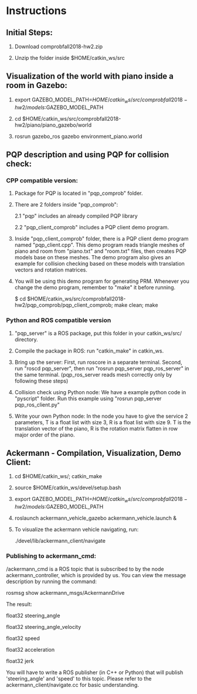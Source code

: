 # Instructions

## Initial Steps:

1. Download comprobfall2018-hw2.zip 

2. Unzip the folder inside $HOME/catkin_ws/src


## Visualization of the world with piano inside a room in Gazebo:

1. export GAZEBO_MODEL_PATH=$HOME/catkin_ws/src/comprobfall2018-hw2/models:$GAZEBO_MODEL_PATH

2. cd $HOME/catkin_ws/src/comprobfall2018-hw2/piano/piano_gazebo/world

3. rosrun gazebo_ros gazebo environment_piano.world



## PQP description and using PQP for collision check:

### CPP compatible version:

1. Package for PQP is located in "pqp_comprob" folder. 

2. There are 2 folders inside "pqp_comprob": 

   2.1 "pqp" includes an already compiled PQP library

   2.2 "pqp_client_comprob" includes a PQP client demo program.

3. Inside "pqp_client_comprob" folder, there is a PQP client demo program named "pqp_client.cpp". 
This demo program reads triangle meshes of piano and room from "piano.txt" and "room.txt" files, 
then creates PQP models base on these meshes. 
The demo program also gives an example for collision checking based on these models with translation vectors and 
rotation matrices.

4. You will be using this demo program for generating PRM. Whenever you change the demo program, 
remember to "make" it before running.
   
   $ cd $HOME/catkin_ws/src/comprobfall2018-hw2/pqp_comprob/pqp_client_comprob; make clean; make

### Python and ROS compatible version

1. "pqp_server" is a ROS package, put this folder in your catkin_ws/src/ directory.

2. Compile the package in ROS: run "catkin_make" in catkin_ws.

3. Bring up the server: First, run roscore in a separate terminal. Second, run "roscd pqp_server", then run "rosrun pqp_server pqp_ros_server" in the same terminal. (pqp_ros_server reads mesh correctly only by following these steps)

4. Collision check using Python node: We have a example python code in "pyscript" folder. Run this example using "rosrun pqp_server pqp_ros_client.py"

5. Write your own Python node: In the node you have to give the service 2 parameters, T is a float list with size 3, R is a float list with size 9. T is the translation vector of the piano, R is the rotation matrix flatten in row major order of the piano.


## Ackermann - Compilation, Visualization, Demo Client:

1. cd $HOME/catkin_ws/; catkin_make

2. source $HOME/catkin_ws/devel/setup.bash

3. export GAZEBO_MODEL_PATH=$HOME/catkin_ws/src/comprobfall2018-hw2/models:$GAZEBO_MODEL_PATH

4. roslaunch ackermann_vehicle_gazebo ackermann_vehicle.launch &

5. To visualize the ackermann vehicle navigating, run:

   ./devel/lib/ackermann_client/navigate

### Publishing to ackermann_cmd:

/ackermann_cmd is a ROS topic that is subscribed to by the node ackermann_controller, which is provided by us. You can view the message description by running the command:

rosmsg show ackermann_msgs/AckermannDrive

The result:

float32 steering_angle

float32 steering_angle_velocity

float32 speed

float32 acceleration

float32 jerk

You will have to write a ROS publisher (in C++ or Python) that will
publish 'steering_angle' and 'speed' to this topic. Please refer to the ackermann_client/navigate.cc for basic understanding.

